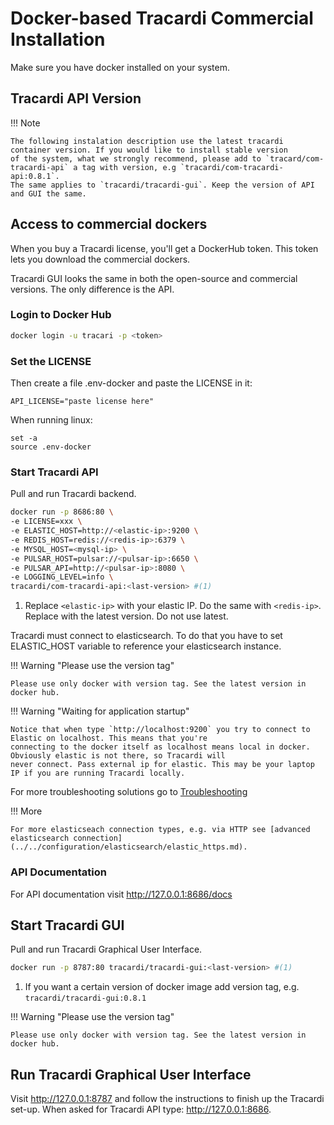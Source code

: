 # Docker-based Tracardi Commercial Installation

Make sure you have docker installed on your system.

## Tracardi API Version

!!! Note

    The following instalation description use the latest tracardi container version. If you would like to install stable version 
    of the system, what we strongly recommend, please add to `tracard/com-tracardi-api` a tag with version, e.g `tracardi/com-tracardi-api:0.8.1`. 
    The same applies to `tracardi/tracardi-gui`. Keep the version of API and GUI the same. 

## Access to commercial dockers

When you buy a Tracardi license, you'll get a DockerHub token. This token lets you download the commercial dockers.

Tracardi GUI looks the same in both the open-source and commercial versions. The only difference is the API.

### Login to Docker Hub

```bash
docker login -u tracari -p <token>
```

### Set the LICENSE

Then create a file .env-docker and paste the LICENSE in it:

```
API_LICENSE="paste license here"
```

When running linux:

```
set -a
source .env-docker
```

### Start Tracardi API

Pull and run Tracardi backend.

```bash
docker run -p 8686:80 \
-e LICENSE=xxx \
-e ELASTIC_HOST=http://<elastic-ip>:9200 \
-e REDIS_HOST=redis://<redis-ip>:6379 \
-e MYSQL_HOST=<mysql-ip> \
-e PULSAR_HOST=pulsar://<pulsar-ip>:6650 \
-e PULSAR_API=http://<pulsar-ip>:8080 \
-e LOGGING_LEVEL=info \
tracardi/com-tracardi-api:<last-version> #(1)
```

1. Replace `<elastic-ip>` with your elastic IP. Do the same with `<redis-ip>`. Replace <last-version> with the latest version. Do not use latest.

Tracardi must connect to elasticsearch. To do that you have to set ELASTIC_HOST variable to reference your elasticsearch
instance.

!!! Warning "Please use the version tag"

    Please use only docker with version tag. See the latest version in docker hub. 

!!! Warning "Waiting for application startup"

    Notice that when type `http://localhost:9200` you try to connect to Elastic on localhost. This means that you're
    connecting to the docker itself as localhost means local in docker. Obviously elastic is not there, so Tracardi will
    never connect. Pass external ip for elastic. This may be your laptop IP if you are running Tracardi locally.

For more troubleshooting solutions go to [Troubleshooting](../../trouble/index.md)

!!! More

    For more elasticseach connection types, e.g. via HTTP see [advanced elasticsearch connection](../../configuration/elasticsearch/elastic_https.md).

### API Documentation

For API documentation visit http://127.0.0.1:8686/docs

## Start Tracardi GUI

Pull and run Tracardi Graphical User Interface.

```bash
docker run -p 8787:80 tracardi/tracardi-gui:<last-version> #(1)
```

1. If you want a certain version of docker image add version tag, e.g. `tracardi/tracardi-gui:0.8.1`

!!! Warning "Please use the version tag"

    Please use only docker with version tag. See the latest version in docker hub. 

## Run Tracardi Graphical User Interface

Visit http://127.0.0.1:8787 and follow the instructions to finish up the Tracardi set-up. When asked for Tracardi API
type: http://127.0.0.1:8686. 